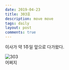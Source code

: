 ```yaml
---
date: 2019-04-23
title: 303호
description: move move
tags: daily
layout: post
comments: true
---
```


이사가 약 1주일 앞으로 다가왔다.    

![303](https://lh3.googleusercontent.com/h7x9qD43bt4hZ-Uoida1581XKD0LxOpRu9veS-Mpy2f6XI2SBAzaGT8sIWqTQNFrR6AB0wbRHVC_fsH5XW7nYxJ-f9ZFWhnVEyCn9SW9rJ1J3T4KfpTbStbeMzjZxw171tEiYjPMpQ=w2400)  
어쩌지
